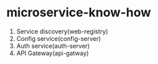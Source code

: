 # microservice-know-how

1.  Service discovery(web-registry)
2.	Config service(config-server)
3.	Auth service(auth-server)
4.	API Gateway(api-gatway)

